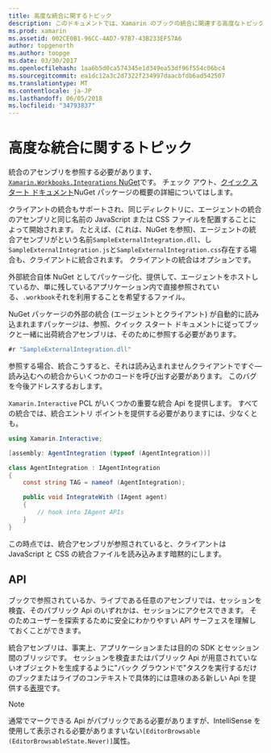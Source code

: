 ```yaml
---
title: 高度な統合に関するトピック
description: このドキュメントでは、Xamarin のブックの統合に関連する高度なトピックについて説明します。 Xamarin.Workbook.Integrations NuGet パッケージと Xamarin ブック内の API の露出がについて説明します。
ms.prod: xamarin
ms.assetid: 002CE0B1-96CC-4AD7-97B7-43B233EF57A6
author: topgenorth
ms.author: toopge
ms.date: 03/30/2017
ms.openlocfilehash: 1aa6b5d0ca574345e1d349ea53df96f554c06bc4
ms.sourcegitcommit: ea1dc12a3c2d7322f234997daacbfdb6ad542507
ms.translationtype: MT
ms.contentlocale: ja-JP
ms.lasthandoff: 06/05/2018
ms.locfileid: "34793837"
---
```

# <a name="advanced-integration-topics"></a>高度な統合に関するトピック

統合のアセンブリを参照する必要があります、 [ `Xamarin.Workbooks.Integrations` NuGet][nuget]です。 チェック アウト、[クイック スタート ドキュメント](~/tools/workbooks/sdk/index.md)NuGet パッケージの概要の詳細についてはします。

クライアントの統合もサポートされ、同じディレクトリに、エージェントの統合のアセンブリと同じ名前の JavaScript または CSS ファイルを配置することによって開始されます。 たとえば、(これは、NuGet を参照)、エージェントの統合アセンブリがという名前`SampleExternalIntegration.dll`、し`SampleExternalIntegration.js`と`SampleExternalIntegration.css`存在する場合も、クライアントに統合されます。 クライアントの統合はオプションです。

外部統合自体 NuGet としてパッケージ化、提供して、エージェントをホストしているか、単に残しているアプリケーション内で直接参照されている、`.workbook`それを利用することを希望するファイル。

NuGet パッケージの外部の統合 (エージェントとクライアント) が自動的に読み込まれますパッケージは、参照、クイック スタート ドキュメントに従ってブックと一緒に出荷統合アセンブリは、そのために参照する必要があります。

```csharp
#r "SampleExternalIntegration.dll"
```

参照する場合、統合こうすると、それは読み込まれませんクライアントですぐ&mdash;読み込むへの統合からいくつかのコードを呼び出す必要があります。 このバグを今後アドレスするおします。

`Xamarin.Interactive` PCL がいくつかの重要な統合 Api を提供します。 すべての統合では、統合エントリ ポイントを提供する必要がありますには、少なくとも。

```csharp
using Xamarin.Interactive;

[assembly: AgentIntegration (typeof (AgentIntegration))]

class AgentIntegration : IAgentIntegration
{
    const string TAG = nameof (AgentIntegration);

    public void IntegrateWith (IAgent agent)
    {
        // hook into IAgent APIs
    }
}
```

この時点では、統合アセンブリが参照されていると、クライアントは JavaScript と CSS の統合ファイルを読み込みます暗黙的にします。

## <a name="apis"></a>API

ブックで参照されているか、ライブである任意のアセンブリでは、セッションを検査、そのパブリック Api のいずれかは、セッションにアクセスできます。 そのためユーザーを探索するために安全にわかりやすい API サーフェスを理解しておくことができます。

統合アセンブリは、事実上、アプリケーションまたは目的の SDK とセッション間のブリッジです。 セッションを検査またはパブリック Api が用意されていないオブジェクトを生成するように"バック グラウンドで"タスクを実行するだけのブックまたはライブのコンテキストで具体的には意味のある新しい Api を提供する[表現](~/tools/workbooks/sdk/representations.md)です。

> [!NOTE]
> 通常でマークできる Api がパブリックである必要がありますが、IntelliSense を使用して表示される必要がありますいない`[EditorBrowsable (EditorBrowsableState.Never)]`属性。

[nuget]: https://nuget.org/packages/Xamarin.Workbooks.Integration
